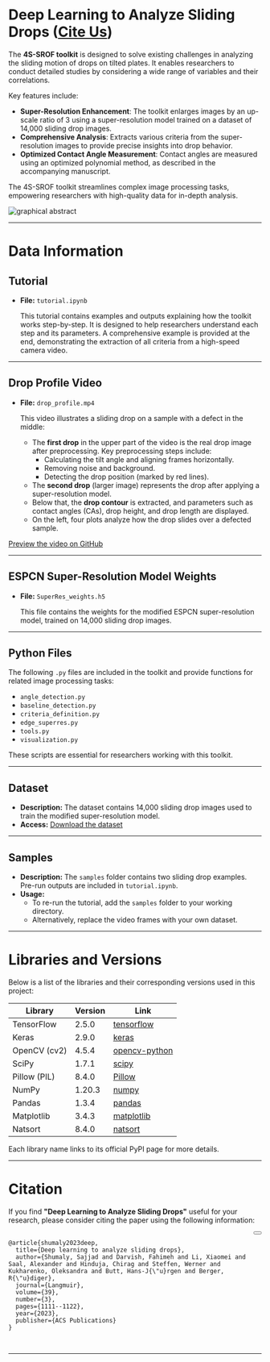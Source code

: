 # Deep Learning to Analyze Sliding Drops ([Cite Us](#citation))

The **4S-SROF toolkit** is designed to solve existing challenges in analyzing the sliding motion of drops on tilted plates. It enables researchers to conduct detailed studies by considering a wide range of variables and their correlations.

Key features include:
- **Super-Resolution Enhancement**: The toolkit enlarges images by an up-scale ratio of 3 using a super-resolution model trained on a dataset of 14,000 sliding drop images.
- **Comprehensive Analysis**: Extracts various criteria from the super-resolution images to provide precise insights into drop behavior.
- **Optimized Contact Angle Measurement**: Contact angles are measured using an optimized polynomial method, as described in the accompanying manuscript.

The 4S-SROF toolkit streamlines complex image processing tasks, empowering researchers with high-quality data for in-depth analysis.

![graphical abstract](https://user-images.githubusercontent.com/57271994/194614949-8736973c-4df3-4449-9a21-bc2423405648.png)

---
# Data Information

## Tutorial

- **File:** `tutorial.ipynb`

    This tutorial contains examples and outputs explaining how the toolkit works step-by-step. It is designed to help researchers understand each step and its parameters. A comprehensive example is provided at the end, demonstrating the extraction of all criteria from a high-speed camera video.

---

## Drop Profile Video

- **File:** `drop_profile.mp4`

    This video illustrates a sliding drop on a sample with a defect in the middle:

    - The **first drop** in the upper part of the video is the real drop image after preprocessing. Key preprocessing steps include:
      - Calculating the tilt angle and aligning frames horizontally.
      - Removing noise and background.
      - Detecting the drop position (marked by red lines).
    - The **second drop** (larger image) represents the drop after applying a super-resolution model.
    - Below that, the **drop contour** is extracted, and parameters such as contact angles (CAs), drop height, and drop length are displayed.
    - On the left, four plots analyze how the drop slides over a defected sample.

[Preview the video on GitHub](https://github.com/AK-Berger/4S-SROF/assets/57271994/4130c91c-193a-4bf9-b08d-e2df878f88bf)

---

## ESPCN Super-Resolution Model Weights

- **File:** `SuperRes_weights.h5`

    This file contains the weights for the modified ESPCN super-resolution model, trained on 14,000 sliding drop images.

---

## Python Files

The following `.py` files are included in the toolkit and provide functions for related image processing tasks:

- `angle_detection.py`
- `baseline_detection.py`
- `criteria_definition.py`
- `edge_superres.py`
- `tools.py`
- `visualization.py`

These scripts are essential for researchers working with this toolkit.

---

## Dataset

- **Description:** The dataset contains 14,000 sliding drop images used to train the modified super-resolution model.
- **Access:** [Download the dataset](https://www.kaggle.com/datasets/sajjdeus/4s-srof)

---

## Samples

- **Description:** The `samples` folder contains two sliding drop examples. Pre-run outputs are included in `tutorial.ipynb`. 
- **Usage:** 
  - To re-run the tutorial, add the `samples` folder to your working directory.
  - Alternatively, replace the video frames with your own dataset.

---
# Libraries and Versions

Below is a list of the libraries and their corresponding versions used in this project:

| Library      | Version | Link                                                 |
|--------------|---------|------------------------------------------------------|
| TensorFlow   | 2.5.0   | [tensorflow](https://pypi.org/project/tensorflow/)   |
| Keras        | 2.9.0   | [keras](https://pypi.org/project/keras/)             |
| OpenCV (cv2) | 4.5.4   | [opencv-python](https://pypi.org/project/opencv-python/) |
| SciPy        | 1.7.1   | [scipy](https://pypi.org/project/scipy/)             |
| Pillow (PIL) | 8.4.0   | [Pillow](https://pypi.org/project/Pillow/)           |
| NumPy        | 1.20.3  | [numpy](https://pypi.org/project/numpy/)             |
| Pandas       | 1.3.4   | [pandas](https://pypi.org/project/pandas/)           |
| Matplotlib   | 3.4.3   | [matplotlib](https://pypi.org/project/matplotlib/)   |
| Natsort      | 8.4.0   | [natsort](https://pypi.org/project/natsort/)         |

Each library name links to its official PyPI page for more details.


---
# Citation

If you find **"Deep Learning to Analyze Sliding Drops"** useful for your research, please consider citing the paper using the following information:

<div style="position: relative;">
  <pre>
    <code>
@article{shumaly2023deep,
  title={Deep learning to analyze sliding drops},
  author={Shumaly, Sajjad and Darvish, Fahimeh and Li, Xiaomei and Saal, Alexander and Hinduja, Chirag and Steffen, Werner and Kukharenko, Oleksandra and Butt, Hans-J{\"u}rgen and Berger, R{\"u}diger},
  journal={Langmuir},
  volume={39},
  number={3},
  pages={1111--1122},
  year={2023},
  publisher={ACS Publications}
}
    </code>
  </pre>
  <button onclick="copyText(this)" style="position: absolute; top: 0; right: 0;"></button>
</div>





---
